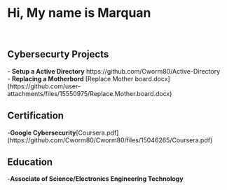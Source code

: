  <h1>Hi, My name is Marquan</h1><br>

<h2>Cybersecurty Projects</h2>
- <b> Setup a Active Directory</b> https://github.com/Cworm80/Active-Directory <br>
- <b> Replacing a Motherbord</b> [Replace Mother board.docx](https://github.com/user-attachments/files/15550975/Replace.Mother.board.docx)
<br>


<h2>Certification</h2>
-<b>Google Cybersecurity</b>[Coursera.pdf](https://github.com/Cworm80/Cworm80/files/15046265/Coursera.pdf)

<h2>Education</h2>
-<b>Associate of Science/Electronics Engineering Technology	</b>


